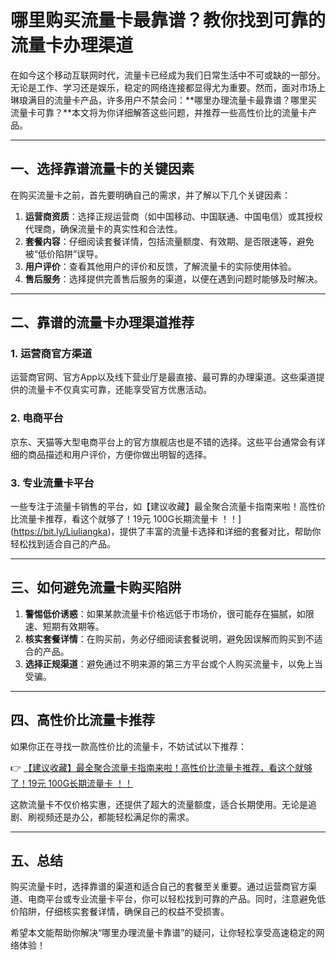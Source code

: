 # 哪里购买流量卡最靠谱？教你找到可靠的流量卡办理渠道

在如今这个移动互联网时代，流量卡已经成为我们日常生活中不可或缺的一部分。无论是工作、学习还是娱乐，稳定的网络连接都显得尤为重要。然而，面对市场上琳琅满目的流量卡产品，许多用户不禁会问：**哪里办理流量卡最靠谱？哪里买流量卡可靠？**本文将为你详细解答这些问题，并推荐一些高性价比的流量卡产品。

---

## 一、选择靠谱流量卡的关键因素

在购买流量卡之前，首先要明确自己的需求，并了解以下几个关键因素：

1. **运营商资质**：选择正规运营商（如中国移动、中国联通、中国电信）或其授权代理商，确保流量卡的真实性和合法性。
2. **套餐内容**：仔细阅读套餐详情，包括流量额度、有效期、是否限速等，避免被“低价陷阱”误导。
3. **用户评价**：查看其他用户的评价和反馈，了解流量卡的实际使用体验。
4. **售后服务**：选择提供完善售后服务的渠道，以便在遇到问题时能够及时解决。

---

## 二、靠谱的流量卡办理渠道推荐

### 1. 运营商官方渠道
运营商官网、官方App以及线下营业厅是最直接、最可靠的办理渠道。这些渠道提供的流量卡不仅真实可靠，还能享受官方优惠活动。

### 2. 电商平台
京东、天猫等大型电商平台上的官方旗舰店也是不错的选择。这些平台通常会有详细的商品描述和用户评价，方便你做出明智的选择。

### 3. 专业流量卡平台
一些专注于流量卡销售的平台，如【建议收藏】最全聚合流量卡指南来啦！高性价比流量卡推荐，看这个就够了！19元 100G长期流量卡 ！！](https://bit.ly/Liuliangka)，提供了丰富的流量卡选择和详细的套餐对比，帮助你轻松找到适合自己的产品。

---

## 三、如何避免流量卡购买陷阱

1. **警惕低价诱惑**：如果某款流量卡价格远低于市场价，很可能存在猫腻，如限速、短期有效期等。
2. **核实套餐详情**：在购买前，务必仔细阅读套餐说明，避免因误解而购买到不适合的产品。
3. **选择正规渠道**：避免通过不明来源的第三方平台或个人购买流量卡，以免上当受骗。

---

## 四、高性价比流量卡推荐

如果你正在寻找一款高性价比的流量卡，不妨试试以下推荐：

👉 [【建议收藏】最全聚合流量卡指南来啦！高性价比流量卡推荐，看这个就够了！19元 100G长期流量卡 ！！](https://bit.ly/Liuliangka)

这款流量卡不仅价格实惠，还提供了超大的流量额度，适合长期使用。无论是追剧、刷视频还是办公，都能轻松满足你的需求。

---

## 五、总结

购买流量卡时，选择靠谱的渠道和适合自己的套餐至关重要。通过运营商官方渠道、电商平台或专业流量卡平台，你可以轻松找到可靠的产品。同时，注意避免低价陷阱，仔细核实套餐详情，确保自己的权益不受损害。

希望本文能帮助你解决“哪里办理流量卡靠谱”的疑问，让你轻松享受高速稳定的网络体验！